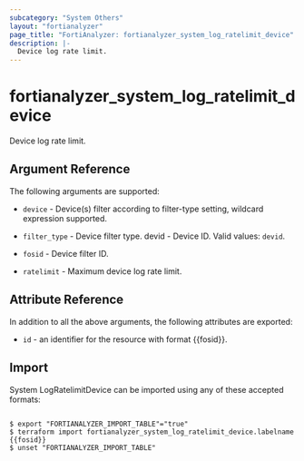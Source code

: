 ```yaml
---
subcategory: "System Others"
layout: "fortianalyzer"
page_title: "FortiAnalyzer: fortianalyzer_system_log_ratelimit_device"
description: |-
  Device log rate limit.
---
```


# fortianalyzer_system_log_ratelimit_device
Device log rate limit.

## Argument Reference


The following arguments are supported:


* `device` - Device(s) filter according to filter-type setting, wildcard expression supported.
* `filter_type` - Device filter type. devid - Device ID. Valid values: `devid`.

* `fosid` - Device filter ID.
* `ratelimit` - Maximum device log rate limit.


## Attribute Reference

In addition to all the above arguments, the following attributes are exported:
* `id` - an identifier for the resource with format {{fosid}}.

## Import

System LogRatelimitDevice can be imported using any of these accepted formats:
```

$ export "FORTIANALYZER_IMPORT_TABLE"="true"
$ terraform import fortianalyzer_system_log_ratelimit_device.labelname {{fosid}}
$ unset "FORTIANALYZER_IMPORT_TABLE"
```

